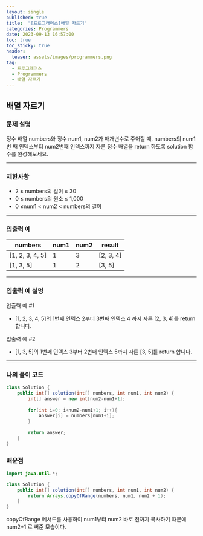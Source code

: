 ```yaml
---
layout: single
published: true
title:  "[프로그래머스]배열 자르기"
categories: Programmers
date: 2023-09-13 16:57:00
toc: true
toc_sticky: true
header:
  teaser: assets/images/programmers.png
tag:   
  - 프로그래머스
  - Programmers
  - 배열 자르기
---
```


## 배열 자르기

### 문제 설명

정수 배열 numbers와 정수 num1, num2가 매개변수로 주어질 때, numbers의 num1번 째 인덱스부터 num2번째 인덱스까지 자른 정수 배열을 return 하도록 solution 함수를 완성해보세요.

----------------

### 제한사항

* 2 ≤ numbers의 길이 ≤ 30
* 0 ≤ numbers의 원소 ≤ 1,000
* 0 ≤num1 < num2 < numbers의 길이


----------------

### 입출력 예


|numbers	|num1	|num2	|result|
|---|---|---|---|
|[1, 2, 3, 4, 5]	|1	|3	|[2, 3, 4]|
|[1, 3, 5]	|1	|2	|[3, 5]|



  
----------------
### 입출력 예 설명

입출력 예 #1  

* [1, 2, 3, 4, 5]의 1번째 인덱스 2부터 3번째 인덱스 4 까지 자른 [2, 3, 4]를 return 합니다.
  

입출력 예 #2  

* [1, 3, 5]의 1번째 인덱스 3부터 2번째 인덱스 5까지 자른 [3, 5]를 return 합니다.



----------------

### 나의 풀이 코드

```java
class Solution {
    public int[] solution(int[] numbers, int num1, int num2) {
        int[] answer = new int[num2-num1+1];
        
        for(int i=0; i<num2-num1+1; i++){
            answer[i] = numbers[num1+i];
        }
        
        return answer;
    }
}
```
<p>

</p>



### 배운점

```java
import java.util.*;

class Solution {
    public int[] solution(int[] numbers, int num1, int num2) {
        return Arrays.copyOfRange(numbers, num1, num2 + 1);
    }
}
```

<p>
copyOfRange 메서드를 사용하여 num1부터 num2 바로 전까지 복사하기 때문에 num2+1 로 써준 모습이다.
</p>

